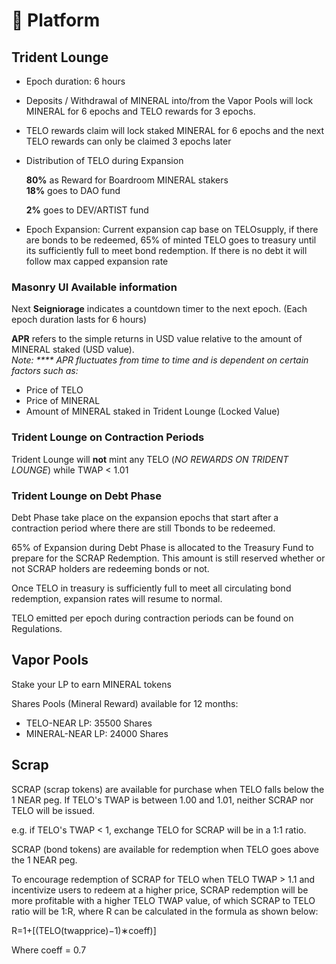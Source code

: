 # 🏦 Platform

## Trident Lounge

* Epoch duration: 6 hours
* Deposits / Withdrawal of MINERAL into/from the Vapor Pools will lock MINERAL for 6 epochs and TELO rewards for 3 epochs.&#x20;
* TELO rewards claim will lock staked MINERAL for 6 epochs and the next TELO rewards can only be claimed 3 epochs later
*   Distribution of TELO during Expansion

    **80%** as Reward for Boardroom MINERAL stakers\
    **18%** goes to DAO fund

    **2%** goes to DEV/ARTIST fund
* Epoch Expansion: Current expansion cap base on TELOsupply, if there are bonds to be redeemed, 65% of minted TELO goes to treasury until its sufficiently full to meet bond redemption. If there is no debt it will follow max capped expansion rate

### Masonry UI Available information

Next **Seigniorage** indicates a countdown timer to the next epoch. (Each epoch duration lasts for 6 hours)                                                                                                              &#x20;

**APR** refers to the simple returns in USD value relative to the amount of MINERAL staked (USD value).\
_Note: **** APR fluctuates from time to time and is dependent on certain factors such as:_

* Price of TELO
* Price of MINERAL
* Amount of MINERAL staked in Trident Lounge (Locked Value)

### Trident Lounge on Contraction Periods

Trident Lounge will **not** mint any TELO (_NO REWARDS ON TRIDENT LOUNGE_) while TWAP < 1.01

### Trident Lounge on Debt Phase

Debt Phase take place on the expansion epochs that start after a contraction period where there are still Tbonds to be redeemed.

65% of Expansion during Debt Phase is allocated to the Treasury Fund to prepare for the SCRAP Redemption. This amount is still reserved  whether or not SCRAP holders are redeeming bonds or not.

Once TELO in treasury is sufficiently full to meet all circulating bond redemption, expansion rates will resume to normal.

TELO emitted per epoch during contraction periods can be found on Regulations.



## Vapor Pools

Stake your LP to earn MINERAL tokens

Shares Pools (Mineral Reward) available for 12 months:

* TELO-NEAR LP: 35500 Shares
* MINERAL-NEAR LP: 24000 Shares

## Scrap

SCRAP (scrap tokens) are available for purchase when TELO falls below the 1 NEAR peg. If TELO's TWAP is between 1.00 and 1.01, neither SCRAP nor TELO will be issued.

e.g. if TELO's TWAP < 1, exchange TELO for SCRAP will be in a 1:1 ratio.

SCRAP (bond tokens) are available for redemption when TELO goes above the 1 NEAR peg.

To encourage redemption of SCRAP for TELO when TELO TWAP > 1.1 and incentivize users to redeem at a higher price, SCRAP redemption will be more profitable with a higher TELO TWAP value, of which SCRAP to TELO ratio will be 1:R, where R can be calculated in the formula as shown below:

&#x20;                       R=1+\[(TELO(​twapprice)−1)∗coeff)]

Where coeff = 0.7
